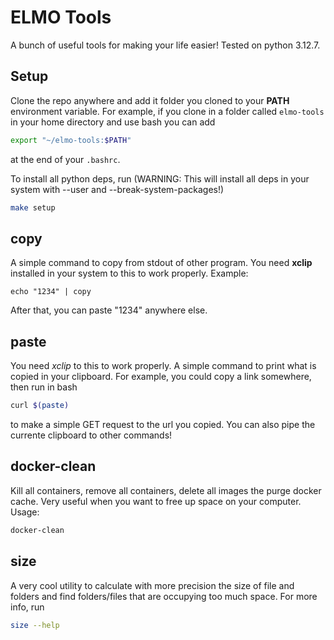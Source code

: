 # ELMO Tools

A bunch of useful tools for making your life easier! Tested on python 3.12.7.

## Setup

Clone the repo anywhere and add it folder you cloned to your **PATH** environment variable. For example, if you clone in a folder called `elmo-tools` in your home directory and use bash you can add

```bash
export "~/elmo-tools:$PATH"
```
at the end of your `.bashrc`.

To install all python deps, run (WARNING: This will install all deps in your system with --user and --break-system-packages!)
```bash
make setup
```

## copy

A simple command to copy from stdout of other program. You need **xclip** installed in your system to this to work properly. Example:

```
echo "1234" | copy
```

After that, you can paste "1234" anywhere else.

## paste

You need *xclip* to this to work properly. A simple command to print what is copied in your clipboard. For example, you could copy a link somewhere, then run in bash

```bash
curl $(paste)
```

to make a simple GET request to the url you copied. You can also pipe the currente clipboard to other commands!

## docker-clean

Kill all containers, remove all containers, delete all images the purge docker cache. Very useful when you want to free up space on your computer. Usage:

```bash
docker-clean
```

## size

A very cool utility to calculate with more precision the size of file and folders and find folders/files that are occupying too much space. For more info, run

```bash
size --help
```
